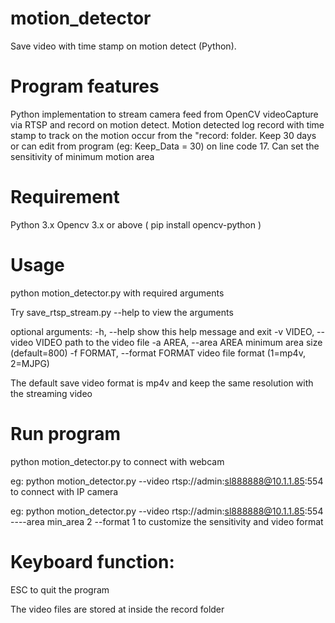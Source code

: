 # motion_detector
Save video with time stamp on motion detect (Python).

# Program features
Python implementation to stream camera feed from OpenCV videoCapture via RTSP and record on motion detect.
Motion detected log record with time stamp to track on the motion occur from the "record: folder.
Keep 30 days or can edit from program (eg: Keep_Data = 30) on line code 17.
Can set the sensitivity of minimum motion area

# Requirement
Python 3.x
Opencv 3.x or above ( pip install opencv-python )

# Usage

python motion_detector.py with required arguments

Try save_rtsp_stream.py --help to view the arguments

optional arguments:
  -h, --help            show this help message and exit
  -v VIDEO, --video VIDEO
                        path to the video file
  -a AREA, --area AREA  minimum area size (default=800)
  -f FORMAT, --format FORMAT
                        video file format (1=mp4v, 2=MJPG)

The default save video format is mp4v and keep the same resolution with the streaming video

# Run program

python motion_detector.py to connect with webcam

eg: python motion_detector.py --video rtsp://admin:sl888888@10.1.1.85:554 to connect with IP camera

eg: python motion_detector.py --video rtsp://admin:sl888888@10.1.1.85:554 ----area min_area 2 --format 1 to customize the sensitivity and video format

# Keyboard function:

ESC to quit the program

The video files are stored at inside the record folder
